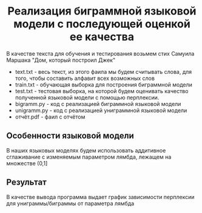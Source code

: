 <h1 style = "text-align: center;"> Реализация биграммной языковой модели с последующей оценкой ее качества </h1>

В качестве текста для обучения и тестирования возьмем стих Самуила Маршака "Дом, который построил Джек"

- text.txt - весь текст, из этого фаила мы будем считывать слова, для того, чтобы составить алфавит всех возможных слов
- train.txt - обучающая выборка для построения биграммной модели
- test.txt - тестовая выборка, на которой будем оценивать качество полученной языковой модели с помощью перплексии.
- bigramm.py - код с реализацией биграммной языковой модели 
- unigramm.py - код с реализацией униграммной языковой модели
- отчёт.pdf - фаил с отчётом

## Особенности языковой модели
В наших языковых моделях будем использовать аддитивное сглаживание с изменяемым параметром лямбда, лежащем на множестве (0,1] 

## Результат
В качестве вывода программа выдает график зависимости перплексии для униграммы/биграммы от параметра лямбда



    

